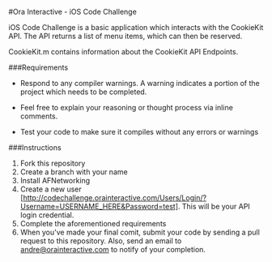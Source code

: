 #Ora Interactive - iOS Code Challenge

iOS Code Challenge is a basic application which interacts with the CookieKit API. The API returns a list of menu items, which can then be reserved.

CookieKit.m contains information about the CookieKit API Endpoints.

###Requirements

- Respond to any compiler warnings. A warning indicates a portion of the project which needs to be completed. 

- Feel free to explain your reasoning or thought process via inline comments.

- Test your code to make sure it compiles without any errors or warnings

###Instructions

1. Fork this repository
2. Create a branch with your name
3. Install AFNetworking
4. Create a new user [http://codechallenge.orainteractive.com/Users/Login/?Username=USERNAME_HERE&Password=test]. This will be your API login credential. 
5. Complete the aforementioned requirements
6. When you've made your final comit, submit your code by sending a pull request to this repository. Also, send an email to andre@orainteractive.com to notify of your completion.

